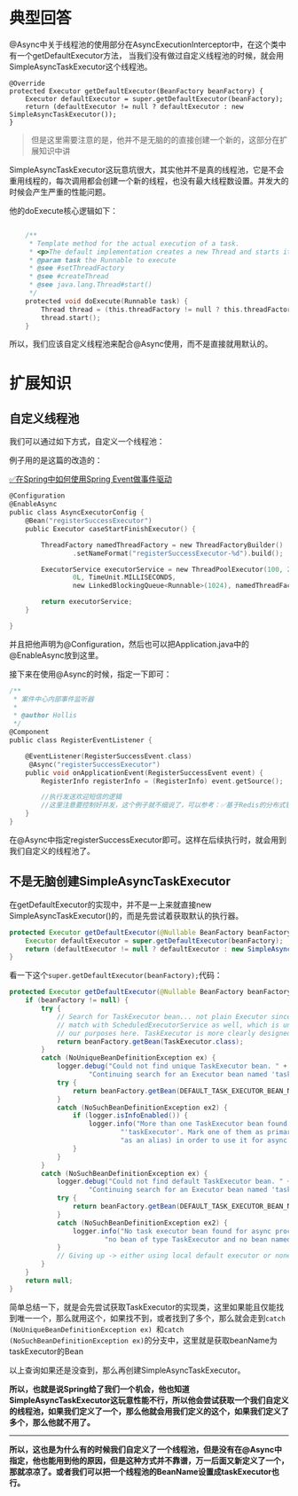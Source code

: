 # 典型回答


@Async中关于线程池的使用部分在AsyncExecutionInterceptor中，在这个类中有一个getDefaultExecutor方法， 当我们没有做过自定义线程池的时候，就会用SimpleAsyncTaskExecutor这个线程池。



```plain
@Override
protected Executor getDefaultExecutor(BeanFactory beanFactory) {
    Executor defaultExecutor = super.getDefaultExecutor(beanFactory);
    return (defaultExecutor != null ? defaultExecutor : new SimpleAsyncTaskExecutor());
}
```



> 但是这里需要注意的是，他并不是无脑的的直接创建一个新的，这部分在扩展知识中讲
>



SimpleAsyncTaskExecutor这玩意坑很大，其实他并不是真的线程池，它是不会重用线程的，每次调用都会创建一个新的线程，也没有最大线程数设置。并发大的时候会产生严重的性能问题。



他的doExecute核心逻辑如下：  


```c

	/**
	 * Template method for the actual execution of a task.
	 * <p>The default implementation creates a new Thread and starts it.
	 * @param task the Runnable to execute
	 * @see #setThreadFactory
	 * @see #createThread
	 * @see java.lang.Thread#start()
	 */
	protected void doExecute(Runnable task) {
		Thread thread = (this.threadFactory != null ? this.threadFactory.newThread(task) : createThread(task));
		thread.start();
	}

```



所以，我们应该自定义线程池来配合@Async使用，而不是直接就用默认的。



# 扩展知识


## 自定义线程池


我们可以通过如下方式，自定义一个线程池：



例子用的是这篇的改造的：

[✅在Spring中如何使用Spring Event做事件驱动](https://www.yuque.com/hollis666/qyhor6/lgs78ulq6l3cg1qk)



```c
@Configuration
@EnableAsync
public class AsyncExecutorConfig {
    @Bean("registerSuccessExecutor")
    public Executor caseStartFinishExecutor() {

        ThreadFactory namedThreadFactory = new ThreadFactoryBuilder()
                .setNameFormat("registerSuccessExecutor-%d").build();

        ExecutorService executorService = new ThreadPoolExecutor(100, 200,
                0L, TimeUnit.MILLISECONDS,
                new LinkedBlockingQueue<Runnable>(1024), namedThreadFactory, new ThreadPoolExecutor.AbortPolicy());

        return executorService;
    }

}

```



并且把他声明为@Configuration，然后也可以把Application.java中的 @EnableAsync放到这里。



接下来在使用@Async的时候，指定一下即可：



```c
/**
 * 案件中心内部事件监听器
 *
 * @author Hollis
 */
@Component
public class RegisterEventListener {

    @EventListener(RegisterSuccessEvent.class)
     @Async("registerSuccessExecutor")
    public void onApplicationEvent(RegisterSuccessEvent event) {
        RegisterInfo registerInfo = (RegisterInfo) event.getSource();

        //执行发送欢迎短信的逻辑
        //这里注意要控制好并发，这个例子就不细说了，可以参考：✅基于Redis的分布式锁，解决短信验证码重复发放等问题
    }
}

```



在@Async中指定registerSuccessExecutor即可。这样在后续执行时，就会用到我们自定义的线程池了。





## 不是无脑创建SimpleAsyncTaskExecutor


在getDefaultExecutor的实现中，并不是一上来就直接new SimpleAsyncTaskExecutor()的，而是先尝试着获取默认的执行器。



```java
protected Executor getDefaultExecutor(@Nullable BeanFactory beanFactory) {
    Executor defaultExecutor = super.getDefaultExecutor(beanFactory);
    return (defaultExecutor != null ? defaultExecutor : new SimpleAsyncTaskExecutor());
}

```



看一下这个`super.getDefaultExecutor(beanFactory);`代码：



```java
protected Executor getDefaultExecutor(@Nullable BeanFactory beanFactory) {
    if (beanFactory != null) {
        try {
            // Search for TaskExecutor bean... not plain Executor since that would
            // match with ScheduledExecutorService as well, which is unusable for
            // our purposes here. TaskExecutor is more clearly designed for it.
            return beanFactory.getBean(TaskExecutor.class);
        }
        catch (NoUniqueBeanDefinitionException ex) {
            logger.debug("Could not find unique TaskExecutor bean. " +
                    "Continuing search for an Executor bean named 'taskExecutor'", ex);
            try {
                return beanFactory.getBean(DEFAULT_TASK_EXECUTOR_BEAN_NAME, Executor.class);
            }
            catch (NoSuchBeanDefinitionException ex2) {
                if (logger.isInfoEnabled()) {
                    logger.info("More than one TaskExecutor bean found within the context, and none is named " +
                            "'taskExecutor'. Mark one of them as primary or name it 'taskExecutor' (possibly " +
                            "as an alias) in order to use it for async processing: " + ex.getBeanNamesFound());
                }
            }
        }
        catch (NoSuchBeanDefinitionException ex) {
            logger.debug("Could not find default TaskExecutor bean. " +
                    "Continuing search for an Executor bean named 'taskExecutor'", ex);
            try {
                return beanFactory.getBean(DEFAULT_TASK_EXECUTOR_BEAN_NAME, Executor.class);
            }
            catch (NoSuchBeanDefinitionException ex2) {
                logger.info("No task executor bean found for async processing: " +
                        "no bean of type TaskExecutor and no bean named 'taskExecutor' either");
            }
            // Giving up -> either using local default executor or none at all...
        }
    }
    return null;
}
```



简单总结一下，就是会先尝试获取TaskExecutor的实现类，这里如果能且仅能找到唯一一个，那么就用这个，如果找不到，或者找到了多个，那么就会走到`catch (NoUniqueBeanDefinitionException ex) `和`catch (NoSuchBeanDefinitionException ex)`的分支中，这里就是获取beanName为taskExecutor的Bean



以上查询如果还是没查到，那么再创建SimpleAsyncTaskExecutor。



**所以，也就是说Spring给了我们一个机会，他也知道SimpleAsyncTaskExecutor这玩意性能不行，所以他会尝试获取一个我们自定义的线程池，如果我们定义了一个，那么他就会用我们定义的这个，如果我们定义了多个，那么他就不用了。**

****

**所以，这也是为什么有的时候我们自定义了一个线程池，但是没有在@Async中指定，他也能用到他的原因，但是这种方式并不靠谱，万一后面又新定义了一个，那就凉凉了。或者我们可以把一个线程池的BeanName设置成taskExecutor也行。**

